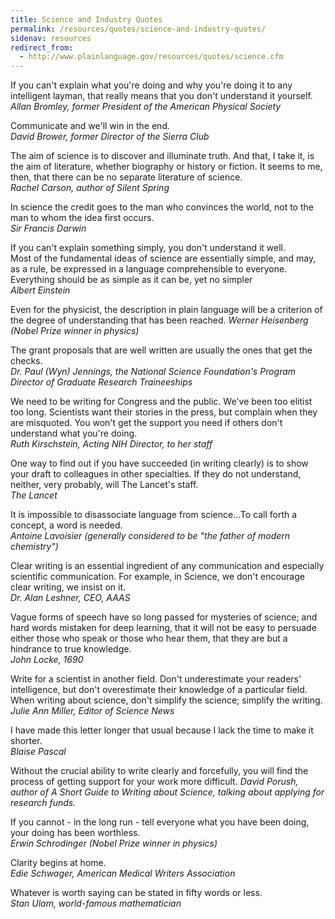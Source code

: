 ```yaml
---
title: Science and Industry Quotes
permalink: /resources/quotes/science-and-industry-quotes/
sidenav: resources
redirect_from:
  - http://www.plainlanguage.gov/resources/quotes/science.cfm
---
```


If you can't explain what you're doing and why you're doing it to any intelligent layman, that really means that you don't understand it yourself.<br>
_Allan Bromley, former President of the American Physical Society_

Communicate and we'll win in the end.<br>
_David Brower, former Director of the Sierra Club_

The aim of science is to discover and illuminate truth. And that, I take it, is the aim of literature, whether biography or history or fiction. It seems to me, then, that there can be no separate literature of science.<br>
_Rachel Carson, author of Silent Spring_

In science the credit goes to the man who convinces the world, not to the man to whom the idea first occurs.<br>
_Sir Francis Darwin_

If you can't explain something simply, you don't understand it well.<br>
Most of the fundamental ideas of science are essentially simple, and may, as a rule, be expressed in a language comprehensible to everyone.<br>
Everything should be as simple as it can be, yet no simpler<br>
_Albert Einstein_

Even for the physicist, the description in plain language will be a criterion of the degree of understanding that has been reached. _Werner Heisenberg (Nobel Prize winner in physics)_

The grant proposals that are well written are usually the ones that get the checks.<br>
_Dr. Paul (Wyn) Jennings, the National Science Foundation's Program Director of Graduate Research Traineeships_

We need to be writing for Congress and the public. We've been too elitist too long. Scientists want their stories in the press, but complain when they are misquoted. You won't get the support you need if others don't understand what you're doing.<br>
_Ruth Kirschstein, Acting NIH Director, to her staff_

One way to find out if you have succeeded (in writing clearly) is to show your draft to colleagues in other specialties. If they do not understand, neither, very probably, will The Lancet's staff.<br>
_The Lancet_

It is impossible to disassociate language from science...To call forth a concept, a word is needed.<br>
_Antoine Lavoisier (generally considered to be "the father of modern chemistry")_

Clear writing is an essential ingredient of any communication and especially scientific communication. For example, in Science, we don't encourage clear writing, we insist on it.<br>
_Dr. Alan Leshner, CEO, AAAS_

Vague forms of speech have so long passed for mysteries of science; and hard words mistaken for deep learning, that it will not be easy to persuade either those who speak or those who hear them, that they are but a hindrance to true knowledge.<br>
_John Locke, 1690_

Write for a scientist in another field. Don't underestimate your readers' intelligence, but don't overestimate their knowledge of a particular field. When writing about science, don't simplify the science; simplify the writing.<br>
_Julie Ann Miller, Editor of Science News_

I have made this letter longer that usual because I lack the time to make it shorter.<br>
_Blaise Pascal_

Without the crucial ability to write clearly and forcefully, you will find the process of getting support for your work more difficult. _David Porush, author of A Short Guide to Writing about Science, talking about applying for research funds._

If you cannot - in the long run - tell everyone what you have been doing, your doing has been worthless.<br>
_Erwin Schrodinger (Nobel Prize winner in physics)_

Clarity begins at home.<br>
_Edie Schwager, American Medical Writers Association_

Whatever is worth saying can be stated in fifty words or less.<br>
_Stan Ulam, world-famous mathematician_
